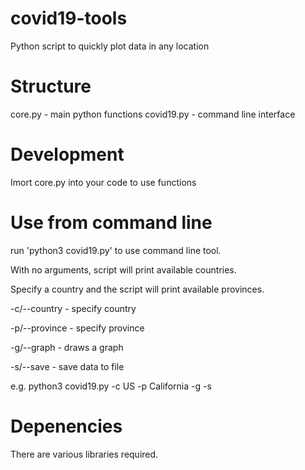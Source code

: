 # covid19-tools
Python script to quickly plot data in any location

# Structure
core.py - main python functions
covid19.py - command line interface

# Development
Imort core.py into your code to use functions

# Use from command line
run 'python3 covid19.py' to use command line tool.

With no arguments, script will print available countries.

Specify a country and the script will print available provinces.

-c/--country <country> - specify country
  
-p/--province <province> - specify province
  
-g/--graph - draws a graph

-s/--save - save data to file

e.g. python3 covid19.py -c US -p California -g -s

# Depenencies
There are various libraries required.
